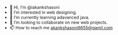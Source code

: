 - 👋 Hi, I’m @iakankshasoni
- 👀 I’m interested in web designing.
- 🌱 I’m currently learning adavanced java.
- 💞️ I’m looking to collaborate on new web projects.
- 📫 How to reach me akankshasoni6655@gamil.com


<!---
iakankshasoni/iakankshasoni is a ✨ special ✨ repository because its `README.md` (this file) appears on your GitHub profile.
You can click the Preview link to take a look at your changes.
--->
